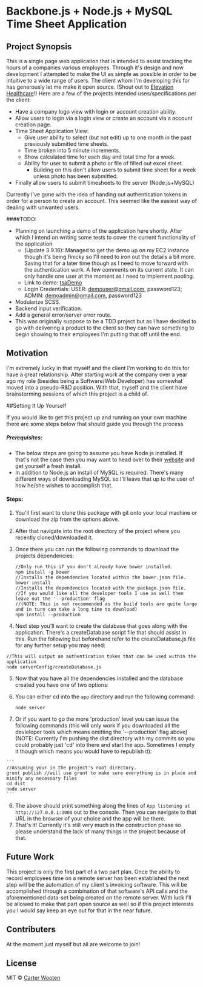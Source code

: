 # Backbone.js + Node.js + MySQL Time Sheet Application

## Project Synopsis

This is a single page web application that is intended to assist tracking the hours of a companies various employees. Through it's design and now development I attempted to make the UI as simple as possible in order to be intuitive to a wide range of users. The client whom I'm developing this for has generously let me make it open source. (Shout out to [Elevation Healthcare](http://www.elevationhealthcare.com/)!) Here are a few of the projects intended uses/specifications per the client:
+ Have a company logo view with login or account creation ability.
+ Allow users to login via a login view or create an account via a account creation page.
+ Time Sheet Application View:
  + Give user ability to select (but not edit) up to one month in the past previously submitted time sheets.
  + Time broken into 5 minute increments.
  + Show calculated time for each day and total time for a week.
  + Ability for user to submit a photo or file of filled out excel sheet.
    + Building on this don't allow users to submit time sheet for a week unless photo has been submitted.
+ Finally allow users to submit timesheets to the server (Node.js+MySQL)

Currently I've gone with the idea of handing out authentication tokens in order for a person to create an account. This seemed like the easiest way of dealing with unwanted users.

####TODO:
+ Planning on launching a demo of the application here shortly. After which I intend on writing some tests to cover the current functionality of the application.
  + (Update 3.9.16): Managed to get the demo up on my EC2 instance though it's being finicky so I'll need to iron out the details a bit more. Saving that for a later time though as I need to move forward with the authentication work. A few comments on its current state. It can only handle one user at the moment as I need to implement pooling.
  + Link to demo: [tsaDemo](http://tsaDemo.clwproductions.com)
  + Login Credentials: USER: demouser@gmail.com, password123; ADMIN: demoadmin@gmail.com, password123
+ Modularize SCSS.
+ Backend input verification.
+ Add a general error/server error route.
+ This was originally suppose to be a TDD project but as I have decided to go with delivering a product to the client so they can have something to begin showing to their employees I'm putting that off until the end.

## Motivation

I'm extremely lucky in that myself and the client I'm working to do this for have a great relationship. After starting work at the company over a year ago my role (besides being a Software/Web Developer) has somewhat moved into a pseudo-R&D position. With that, myself and the client have brainstorming sessions of which this project is a child of.

##Setting It Up Yourself

If you would like to get this project up and running on your own machine there are some steps below that should guide you through the process.
##### Prerequisites:

* The below steps are going to assume you have Node.js installed. If that's not the case then you may want to head over to their [website](https://nodejs.org/en/) and get yourself a fresh install.
* In addition to Node.js an install of MySQL is required. There's many different ways of downloading MySQL so I'll leave that up to the user of how he/she wishes to accomplish that.

#### Steps:
1. You'll first want to clone this package with git onto your local machine or download the zip from the options above.

2. After that navigate into the root directory of the project where you recently cloned/downloaded it.

3. Once there you can run the following commands to download the projects dependencies:

    ```
    //Only run this if you don't already have bower installed.
    npm install -g bower
    //Installs the dependencies located within the bower.json file.
    bower install
    //Installs the dependencies located with the package.json file.
    //If you would like all the developer tools I use as well then leave out the '--production' flag
    //(NOTE: This is not recommended as the build tools are quite large and in turn can take a long time to download)
    npm install --production
    ```
4. Next step you'll want to create the database that goes along with the application. There's a createDatabase script file that should assist in this. Run the following but beforehand refer to the createDatabase.js file for any further setup you may need:

  ```
  //This will output an authentication token that can be used within the application
  node serverConfig/createDatabase.js
  ```

5. Now that you have all the dependencies installed and the database created you have one of two options:
  1. You can either cd into the ```app``` directory and run the following command:

      ```node server```

  2. Or if you want to go the more 'production' level you can issue the following commands (this will only work if you downloaded all the devleloper tools which means omitting the '--production' flag above)(NOTE: Currently I'm pushing the dist directory with my commits so you could probably just 'cd' into there and start the app. Sometimes I empty it though which means you would have to republish it):

    ```
    //Assuming your in the project's root directory.
    grunt publish //will use grunt to make sure everything is in place and minify any necessary files
    cd dist
    node server
    ```

6. The above should print something along the lines of ```App listening at http://127.0.0.1:3000``` out to the console. Then you can navigate to that URL in the browser of your choice and the app will be there.
7. That's it! Currently it's still very much in the construction phase so please understand the lack of many things in the project because of that.

## Future Work

This project is only the first part of a two part plan. Once the ability to record employees time on a remote server has been established the next step will be the automation of my client's invoicing software. This will be accomplished through a combination of that software's API calls and the aforementioned data-set being created on the remote server. With luck I'll be allowed to make that part open source as well so if this project interests you I would say keep an eye out for that in the near future.

## Contributers

At the moment just myself but all are welcome to join!

## License

MIT © [Carter Wooten](http://clwproductions.com)
